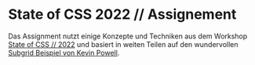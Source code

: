 # State of CSS 2022 // Assignement

Das Assignment nutzt einige Konzepte und Techniken aus dem Workshop [State of CSS // 2022](https://cnoss.github.io/my-state-of-css-2022/) und basiert in weiten Teilen auf den wundervollen [Subgrid Beispiel von Kevin Powell](https://www.youtube.com/watch?v=UwV4LtO0nHo). 


